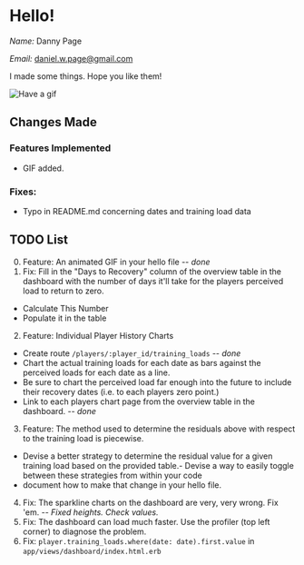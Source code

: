 # Hello!

*Name:* Danny Page

*Email:* [daniel.w.page@gmail.com](mailto:daniel.w.page@gmail.com)

I made some things. Hope you like them!

![Have a gif](http://i.imgur.com/CBZf07H.gif)

## Changes Made

### Features Implemented

 - GIF added.

### Fixes:
 - Typo in README.md concerning dates and training load data

## TODO List

 0. Feature: An animated GIF in your hello file -- *done*
 1. Fix: Fill in the "Days to Recovery" column of the overview table in the dashboard with the number of days it'll take for the players perceived load to return to zero.
  - Calculate This Number
  - Populate it in the table
 2. Feature: Individual Player History Charts
  - Create route `/players/:player_id/training_loads` -- *done*
  - Chart the actual training loads for each date as bars against the perceived loads for each date as a line.
  - Be sure to chart the perceived load far enough into the future to include their recovery dates (i.e. to each players zero point.)
  - Link to each players chart page from the overview table in the dashboard. -- *done*
 3. Feature: The method used to determine the residuals above with respect to the training load is piecewise.
  - Devise a better strategy to determine the residual value for a given training load based on the provided table.- Devise a way to easily toggle between these strategies from within your code
  - document how to make that change in your hello file.
 4. Fix: The sparkline charts on the dashboard are very, very wrong. Fix 'em. -- *Fixed heights. Check values.*
 5. Fix: The dashboard can load much faster. Use the profiler (top left corner) to diagnose the problem.
 6. Fix: `player.training_loads.where(date: date).first.value` in `app/views/dashboard/index.html.erb`
